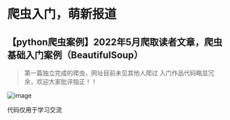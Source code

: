 # 爬虫入门，萌新报道
## 【python爬虫案例】2022年5月爬取读者文章，爬虫基础入门案例（BeautifulSoup）


>第一篇独立完成的爬虫，网址目前未见其他人爬过
入门作品代码略显冗余，欢迎大家批评指正！！

![image](https://user-images.githubusercontent.com/81529660/169804359-b3e8744e-6f0a-42c6-ace0-a466dc78aec7.png)


代码仅用于学习交流
